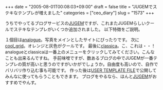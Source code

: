 +++
date = "2005-08-01T00:08:03+09:00"
draft = false
title = "JUGEMでステキなテンプレが増えました"
categories = ["ceo_diary"]
slug = "1573"
+++

うちでやってるブログサービスの<a href="http://jugem.jp" target="_blank">JUGEM</a>ですが、これまたJUGEMらしいクールでステキなテンプレがいくつか追加されました。
以下特徴をご説明。

<!--more-->
１個目は<a href="http://sample67.jugem.jp/" target="_blank">analogue</a>。写真をメインとしたサイトにぴったりです。
次に<a href="http://sample68.jugem.jp/" target="_blank">cool_grid</a>。オレンジと灰色がクールです。
最後に<a href="http://sample69.jugem.jp/" target="_blank">classica</a>。こ、これは・・！
analogueとclassicaは一番上のメニューをクリックしてみてください。こんなことも出来るんですね。
手前味噌ですが、数あるブログの中でJUGEMが一番テンプレの質が高いと思うのですがいかがでしょうか。自由度も高いので、自作でバリバリ作り込む事も可能です。
作った後は<a href="http://jugem.jp/utf/" target="_blank">USER TEMPLATE FILE</a>で公開してみんなに使ってもらうこともできます。
ブログをやるなら、ほんと<a href="http://jugem.jp" target="_blank">JUGEM</a>がおすすめでやんす。
